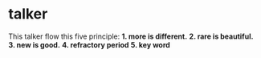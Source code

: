 # talker 
This talker flow this five principle:
**1. more is different.**
**2. rare is beautiful.**
**3. new is good.**
**4. refractory period**
**5. key word**
